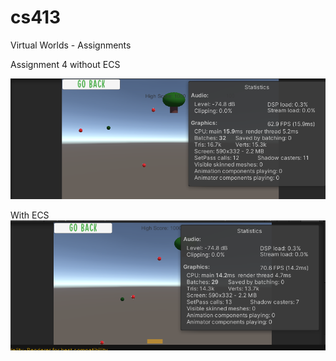 # cs413
Virtual Worlds - Assignments

Assignment 4 without ECS

![noECS](images/noECS.png)

With ECS
![APECS](images/APECS.png)
